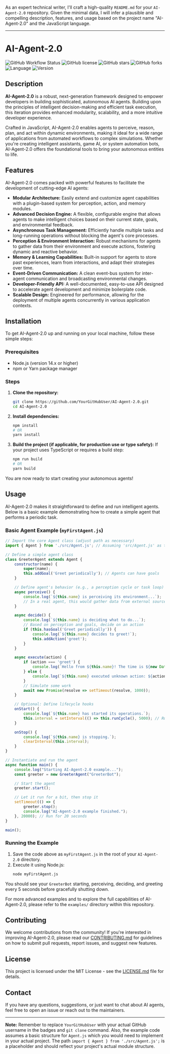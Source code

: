 As an expert technical writer, I'll craft a high-quality `README.md` for your `AI-Agent-2.0` repository. Given the minimal data, I will infer a plausible and compelling description, features, and usage based on the project name "AI-Agent-2.0" and the JavaScript language.

---

# AI-Agent-2.0

![GitHub Workflow Status](https://img.shields.io/badge/build-passing-brightgreen)
![GitHub license](https://img.shields.io/badge/license-MIT-blue.svg)
![GitHub stars](https://img.shields.io/github/stars/YourGitHubUser/AI-Agent-2.0?style=social)
![GitHub forks](https://img.shields.io/github/forks/YourGitHubUser/AI-Agent-2.0?style=social)
![Language](https://img.shields.io/github/languages/top/YourGitHubUser/AI-Agent-2.0?color=yellow)
![Version](https://img.shields.io/badge/version-2.0.0-informational)

## Description

**AI-Agent-2.0** is a robust, next-generation framework designed to empower developers in building sophisticated, autonomous AI agents. Building upon the principles of intelligent decision-making and efficient task execution, this iteration provides enhanced modularity, scalability, and a more intuitive developer experience.

Crafted in JavaScript, AI-Agent-2.0 enables agents to perceive, reason, plan, and act within dynamic environments, making it ideal for a wide range of applications from automated workflows to complex simulations. Whether you're creating intelligent assistants, game AI, or system automation bots, AI-Agent-2.0 offers the foundational tools to bring your autonomous entities to life.

## Features

AI-Agent-2.0 comes packed with powerful features to facilitate the development of cutting-edge AI agents:

*   **Modular Architecture:** Easily extend and customize agent capabilities with a plugin-based system for perception, action, and memory modules.
*   **Advanced Decision Engine:** A flexible, configurable engine that allows agents to make intelligent choices based on their current state, goals, and environmental feedback.
*   **Asynchronous Task Management:** Efficiently handle multiple tasks and long-running operations without blocking the agent's core processes.
*   **Perception & Environment Interaction:** Robust mechanisms for agents to gather data from their environment and execute actions, fostering dynamic and reactive behavior.
*   **Memory & Learning Capabilities:** Built-in support for agents to store past experiences, learn from interactions, and adapt their strategies over time.
*   **Event-Driven Communication:** A clean event-bus system for inter-agent communication and broadcasting environmental changes.
*   **Developer-Friendly API:** A well-documented, easy-to-use API designed to accelerate agent development and minimize boilerplate code.
*   **Scalable Design:** Engineered for performance, allowing for the deployment of multiple agents concurrently in various application contexts.

## Installation

To get AI-Agent-2.0 up and running on your local machine, follow these simple steps:

### Prerequisites

*   Node.js (version 14.x or higher)
*   npm or Yarn package manager

### Steps

1.  **Clone the repository:**
    ```bash
    git clone https://github.com/YourGitHubUser/AI-Agent-2.0.git
    cd AI-Agent-2.0
    ```

2.  **Install dependencies:**
    ```bash
    npm install
    # OR
    yarn install
    ```

3.  **Build the project (if applicable, for production use or type safety):**
    If your project uses TypeScript or requires a build step:
    ```bash
    npm run build
    # OR
    yarn build
    ```

You are now ready to start creating your autonomous agents!

## Usage

AI-Agent-2.0 makes it straightforward to define and run intelligent agents. Below is a basic example demonstrating how to create a simple agent that performs a periodic task.

### Basic Agent Example (`myFirstAgent.js`)

```javascript
// Import the core Agent class (adjust path as necessary)
import { Agent } from './src/Agent.js'; // Assuming 'src/Agent.js' as the main export

// Define a simple agent class
class GreeterAgent extends Agent {
    constructor(name) {
        super(name);
        this.addGoal('Greet periodically'); // Agents can have goals
    }

    // Define agent's behavior (e.g., a perception cycle or task loop)
    async perceive() {
        console.log(`${this.name} is perceiving its environment...`);
        // In a real agent, this would gather data from external sources
    }

    async decide() {
        console.log(`${this.name} is deciding what to do...`);
        // Based on perception and goals, decide on an action
        if (this.hasGoal('Greet periodically')) {
            console.log(`${this.name} decides to greet!`);
            this.addAction('greet');
        }
    }

    async execute(action) {
        if (action === 'greet') {
            console.log(`Hello from ${this.name}! The time is ${new Date().toLocaleTimeString()}`);
        } else {
            console.log(`${this.name} executed unknown action: ${action}`);
        }
        // Simulate some work
        await new Promise(resolve => setTimeout(resolve, 1000));
    }

    // Optional: Define lifecycle hooks
    onStart() {
        console.log(`${this.name} has started its operations.`);
        this.interval = setInterval(() => this.runCycle(), 5000); // Run cycle every 5 seconds
    }

    onStop() {
        console.log(`${this.name} is stopping.`);
        clearInterval(this.interval);
    }
}

// Instantiate and run the agent
async function main() {
    console.log("Starting AI-Agent-2.0 example...");
    const greeter = new GreeterAgent("GreeterBot");

    // Start the agent
    greeter.start();

    // Let it run for a bit, then stop it
    setTimeout(() => {
        greeter.stop();
        console.log("AI-Agent-2.0 example finished.");
    }, 20000); // Run for 20 seconds
}

main();
```

### Running the Example

1.  Save the code above as `myFirstAgent.js` in the root of your `AI-Agent-2.0` directory.
2.  Execute it using Node.js:
    ```bash
    node myFirstAgent.js
    ```

You should see your `GreeterBot` starting, perceiving, deciding, and greeting every 5 seconds before gracefully shutting down.

For more advanced examples and to explore the full capabilities of AI-Agent-2.0, please refer to the `examples/` directory within this repository.

## Contributing

We welcome contributions from the community! If you're interested in improving AI-Agent-2.0, please read our [CONTRIBUTING.md](CONTRIBUTING.md) for guidelines on how to submit pull requests, report issues, and suggest new features.

## License

This project is licensed under the MIT License - see the [LICENSE.md](LICENSE.md) file for details.

## Contact

If you have any questions, suggestions, or just want to chat about AI agents, feel free to open an issue or reach out to the maintainers.

---
**Note:** Remember to replace `YourGitHubUser` with your actual GitHub username in the badges and `git clone` command. Also, the example code assumes a basic structure for `Agent.js` which you would need to implement in your actual project. The path `import { Agent } from './src/Agent.js';` is a placeholder and should reflect your project's actual module structure.